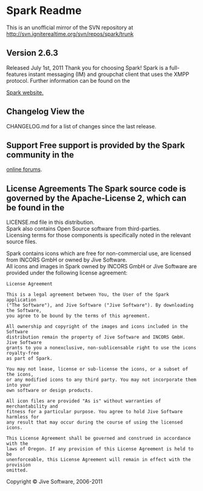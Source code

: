 # Spark Readme

This is an unofficial mirror of the SVN repository at http://svn.igniterealtime.org/svn/repos/spark/trunk

## Version 2.6.3   
Released July 1st, 2011 Thank you for choosing Spark! Spark is a full-features instant messaging (IM) and groupchat client that uses the XMPP protocol. Further information can be found on the 

[Spark website.][0] 
## Changelog View the 

CHANGELOG.md for a list of changes since the last release. 
## Support Free support is provided by the Spark community in the 

[online forums][1]. 
## License Agreements The Spark source code is governed by the Apache-License 2, which can be found in the 

LICENSE.md file in this distribution.  
Spark also contains Open Source software from third-parties.   
Licensing terms for those components is specifically noted in the relevant source files.  
  
Spark contains icons which are free for non-commercial use, are licensed from INCORS GmbH or owned by Jive Software.  
All icons and images in Spark owned by INCORS GmbH or Jive Software are provided under the following license agreement:  
      
    License Agreement
     
    This is a legal agreement between You, the User of the Spark application
    ("The Software"), and Jive Software ("Jive Software"). By downloading the Software,
    you agree to be bound by the terms of this agreement.
     
    All ownership and copyright of the images and icons included in the Software
    distribution remain the property of Jive Software and INCORS GmbH. Jive Software
    grants to you a nonexclusive, non-sublicensable right to use the icons royalty-free
    as part of Spark.
     
    You may not lease, license or sub-license the icons, or a subset of the icons,
    or any modified icons to any third party. You may not incorporate them into your
    own software or design products.
     
    All icon files are provided "As is" without warranties of merchantability and
    fitness for a particular purpose. You agree to hold Jive Software harmless for
    any result that may occur during the course of using the licensed icons.
     
    This License Agreement shall be governed and construed in accordance with the
    laws of Oregon. If any provision of this License Agreement is held to be
    unenforceable, this License Agreement will remain in effect with the provision
    omitted.      

Copyright © Jive Software, 2006-2011

 [0]: http://www.igniterealtime.org/projects/spark
 [1]: http://www.igniterealtime.org/forum/forum.jspa?forumID=49